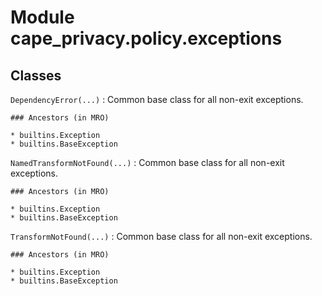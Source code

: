 Module cape_privacy.policy.exceptions
=====================================

Classes
-------

`DependencyError(...)`
:   Common base class for all non-exit exceptions.

    ### Ancestors (in MRO)

    * builtins.Exception
    * builtins.BaseException

`NamedTransformNotFound(...)`
:   Common base class for all non-exit exceptions.

    ### Ancestors (in MRO)

    * builtins.Exception
    * builtins.BaseException

`TransformNotFound(...)`
:   Common base class for all non-exit exceptions.

    ### Ancestors (in MRO)

    * builtins.Exception
    * builtins.BaseException